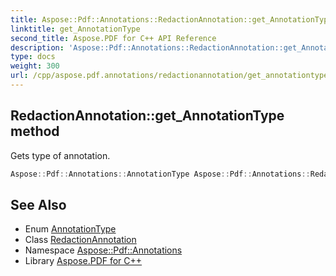 ```yaml
---
title: Aspose::Pdf::Annotations::RedactionAnnotation::get_AnnotationType method
linktitle: get_AnnotationType
second_title: Aspose.PDF for C++ API Reference
description: 'Aspose::Pdf::Annotations::RedactionAnnotation::get_AnnotationType method. Gets type of annotation in C++.'
type: docs
weight: 300
url: /cpp/aspose.pdf.annotations/redactionannotation/get_annotationtype/
---
```

## RedactionAnnotation::get_AnnotationType method


Gets type of annotation.

```cpp
Aspose::Pdf::Annotations::AnnotationType Aspose::Pdf::Annotations::RedactionAnnotation::get_AnnotationType() override
```

## See Also

* Enum [AnnotationType](../../annotationtype/)
* Class [RedactionAnnotation](../)
* Namespace [Aspose::Pdf::Annotations](../../)
* Library [Aspose.PDF for C++](../../../)
